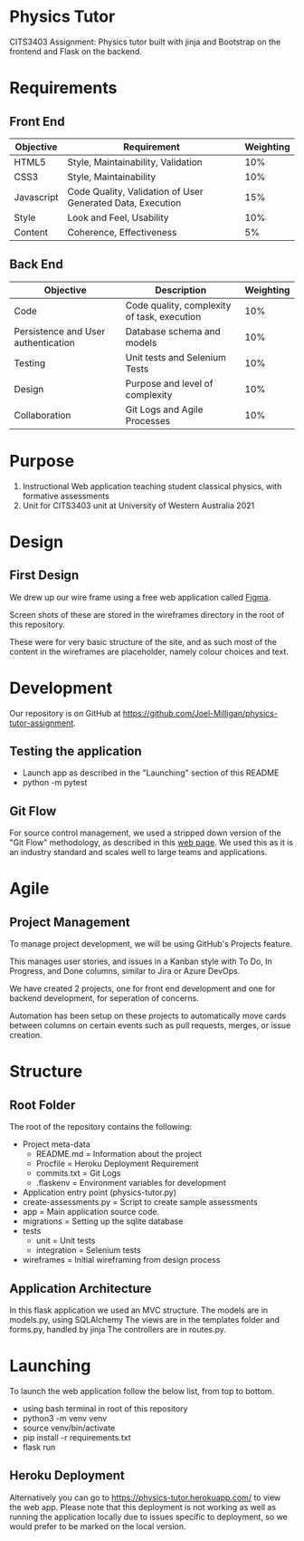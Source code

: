 # Physics Tutor

CITS3403 Assignment: Physics tutor built with jinja and Bootstrap on the frontend and Flask on the backend.

# Requirements

## Front End

| Objective  | Requirement                                                | Weighting |
| ---------- | ---------------------------------------------------------- | --------- |
| HTML5      | Style, Maintainability, Validation                         | 10%       |
| CSS3       | Style, Maintainability                                     | 10%       |
| Javascript | Code Quality, Validation of User Generated Data, Execution | 15%       |
| Style      | Look and Feel, Usability                                   | 10%       |
| Content    | Coherence, Effectiveness                                   | 5%        |

## Back End

| Objective                           | Description                                 | Weighting |
| ----------------------------------- | ------------------------------------------- | --------- |
| Code                                | Code quality, complexity of task, execution | 10%       |
| Persistence and User authentication | Database schema and models                  | 10%       |
| Testing                             | Unit tests and Selenium Tests               | 10%       |
| Design                              | Purpose and level of complexity             | 10%       |
| Collaboration                       | Git Logs and Agile Processes                | 10%       |

# Purpose

1. Instructional Web application teaching student classical physics, with formative assessments
2. Unit for CITS3403 unit at University of Western Australia 2021

# Design

## First Design

We drew up our wire frame using a free web application called [Figma](https://www.figma.com).

Screen shots of these are stored in the wireframes directory in the root of this repository.

These were for very basic structure of the site, and as such most of the content in the wireframes are placeholder, namely colour choices and text.

# Development

Our repository is on GitHub at https://github.com/Joel-Milligan/physics-tutor-assignment.

## Testing the application

- Launch app as described in the "Launching" section of this README
- python -m pytest

## Git Flow

For source control management, we used a stripped down version of the "Git Flow" methodology, as described in this [web page](https://www.gitkraken.com/learn/git/git-flow).
We used this as it is an industry standard and scales well to large teams and applications.

# Agile

## Project Management

To manage project development, we will be using GitHub's Projects feature.

This manages user stories, and issues in a Kanban style with To Do, In Progress, and Done columns, similar to Jira or Azure DevOps.

We have created 2 projects, one for front end development and one for backend development, for seperation of concerns.

Automation has been setup on these projects to automatically move cards between columns on certain events such as pull requests, merges, or issue creation.

# Structure

## Root Folder

The root of the repository contains the following:

- Project meta-data
  - README.md = Information about the project
  - Procfile = Heroku Deployment Requirement
  - commits.txt = Git Logs
  - .flaskenv = Environment variables for development
- Application entry point (physics-tutor.py)
- create-assessments.py = Script to create sample assessments
- app = Main application source code.
- migrations = Setting up the sqlite database
- tests
  - unit = Unit tests
  - integration = Selenium tests
- wireframes = Initial wireframing from design process

## Application Architecture

In this flask application we used an MVC structure.
The models are in models.py, using SQLAlchemy
The views are in the templates folder and forms.py, handled by jinja
The controllers are in routes.py.

# Launching

To launch the web application follow the below list, from top to bottom.

- using bash terminal in root of this repository
- python3 -m venv venv
- source venv/bin/activate
- pip install -r requirements.txt
- flask run

## Heroku Deployment

Alternatively you can go to https://physics-tutor.herokuapp.com/ to view the web app.
Please note that this deployment is not working as well as running the application locally due to issues specific to deployment, so we would prefer to be marked on the local version.
